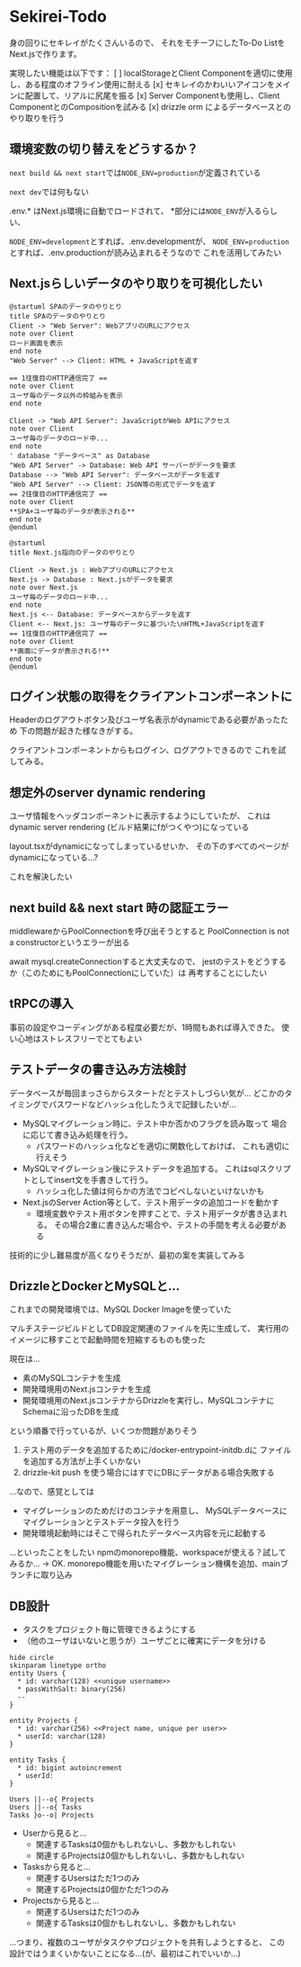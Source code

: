 # Sekirei-Todo
身の回りにセキレイがたくさんいるので、
それをモチーフにしたTo-Do ListをNext.jsで作ります。

実現したい機能は以下です：
[ ] localStorageとClient Componentを適切に使用し、ある程度のオフライン使用に耐える
[x] セキレイのかわいいアイコンをメインに配置して、リアルに尻尾を振る
[x] Server Componentも使用し、Client ComponentとのCompositionを試みる
[x] drizzle orm によるデータベースとのやり取りを行う

## 環境変数の切り替えをどうするか？
`next build && next start`では`NODE_ENV=production`が定義されている

`next dev`では何もない

.env.* はNext.js環境に自動でロードされて、
\*部分には`NODE_ENV`が入るらしい、

`NODE_ENV=development`とすれば、.env.developmentが、
`NODE_ENV=production`とすれば、.env.productionが読み込まれるそうなので
これを活用してみたい

## Next.jsらしいデータのやり取りを可視化したい
```plantuml
@startuml SPAのデータのやりとり
title SPAのデータのやりとり
Client -> "Web Server": WebアプリのURLにアクセス
note over Client
ロード画面を表示
end note
"Web Server" --> Client: HTML + JavaScriptを返す

== 1往復目のHTTP通信完了 ==
note over Client
ユーザ毎のデータ以外の枠組みを表示
end note

Client -> "Web API Server": JavaScriptがWeb APIにアクセス
note over Client
ユーザ毎のデータのロード中...
end note
' database "データベース" as Database
"Web API Server" -> Database: Web API サーバーがデータを要求
Database --> "Web API Server": データベースがデータを返す
"Web API Server" --> Client: JSON等の形式でデータを返す
== 2往復目のHTTP通信完了 ==
note over Client
**SPA+ユーザ毎のデータが表示される**
end note
@enduml
```

```plantuml
@startuml
title Next.js指向のデータのやりとり

Client -> Next.js : WebアプリのURLにアクセス
Next.js -> Database : Next.jsがデータを要求
note over Next.js
ユーザ毎のデータのロード中...
end note
Next.js <-- Database: データベースからデータを返す
Client <-- Next.js: ユーザ毎のデータに基づいた\nHTML+JavaScriptを返す
== 1往復目のHTTP通信完了 ==
note over Client
**画面にデータが表示される!**
end note
@enduml
```

## ログイン状態の取得をクライアントコンポーネントに
Headerのログアウトボタン及びユーザ名表示がdynamicである必要があったため
下の問題が起きた様なきがする。

クライアントコンポーネントからもログイン、ログアウトできるので
これを試してみる。

## 想定外のserver dynamic rendering
ユーザ情報をヘッダコンポーネントに表示するようにしていたが、
これはdynamic server rendering (ビルド結果にfがつくやつ)になっている

layout.tsxがdynamicになってしまっているせいか、
その下のすべてのページがdynamicになっている...?

これを解決したい

## next build && next start 時の認証エラー
middlewareからPoolConnectionを呼び出そうとすると
PoolConnection is not a constructorというエラーが出る

await mysql.createConnectionすると大丈夫なので、
jestのテストをどうするか（このためにもPoolConnectionにしていた）は
再考することにしたい

## tRPCの導入
事前の設定やコーディングがある程度必要だが、1時間もあれば導入できた。
使い心地はストレスフリーでとてもよい

## テストデータの書き込み方法検討
データベースが毎回まっさらからスタートだとテストしづらい気が...
どこかのタイミングでパスワードなどハッシュ化したうえで記録したいが...
- MySQLマイグレーション時に、テスト中か否かのフラグを読み取って
場合に応じて書き込み処理を行う。
  - パスワードのハッシュ化などを適切に関数化しておけば、
  これも適切に行えそう
- MySQLマイグレーション後にテストデータを追加する。
これはsqlスクリプトとしてinsert文を手書きして行う。
  - ハッシュ化した値は何らかの方法でコピペしないといけないかも
- Next.jsのServer Action等として、テスト用データの追加コードを動かす
  - 環境変数やテスト用ボタンを押すことで、テスト用データが書き込まれる。
  その場合2重に書き込んだ場合や、テストの手間を考える必要がある

技術的に少し難易度が高くなりそうだが、最初の案を実装してみる

## DrizzleとDockerとMySQLと...
これまでの開発環境では、MySQL Docker Imageを使っていた

マルチステージビルドとしてDB設定関連のファイルを先に生成して、
実行用のイメージに移すことで起動時間を短縮するものも使った

現在は...
- 素のMySQLコンテナを生成
- 開発環境用のNext.jsコンテナを生成
- 開発環境用のNext.jsコンテナからDrizzleを実行し、MySQLコンテナにSchemaに沿ったDBを生成

という順番で行っているが、いくつか問題がありそう
1. テスト用のデータを追加するために/docker-entrypoint-initdb.dに
ファイルを追加する方法が上手くいかない
2. drizzle-kit push を使う場合にはすでにDBにデータがある場合失敗する

...なので、感覚としては
- マイグレーションのためだけのコンテナを用意し、
MySQLデータベースにマイグレーションとテストデータ投入を行う
- 開発環境起動時にはそこで得られたデータベース内容を元に起動する

...といったことをしたい
npmのmonorepo機能、workspaceが使える？試してみるか...
→ OK. monorepo機能を用いたマイグレーション機構を追加、mainブランチに取り込み

## DB設計
- タスクをプロジェクト毎に管理できるようにする
- （他のユーザはいないと思うが）ユーザごとに確実にデータを分ける

```plantuml
hide circle
skinparam linetype ortho
entity Users {
  * id: varchar(128) <<unique username>>
  * passWithSalt: binary(256)
  --
}

entity Projects {
  * id: varchar(256) <<Project name, unique per user>>
  * userId: varchar(128)
}

entity Tasks {
  * id: bigint autoincrement
  * userId: 
}

Users ||--o{ Projects
Users ||--o{ Tasks
Tasks }o--o| Projects
```
- Userから見ると...
  - 関連するTasksは0個かもしれないし、多数かもしれない
  - 関連するProjectsは0個かもしれないし、多数かもしれない
- Tasksから見ると...
  - 関連するUsersはただ1つのみ
  - 関連するProjectsは0個かただ1つのみ
- Projectsから見ると...
  - 関連するUsersはただ1つのみ
  - 関連するTasksは0個かもしれないし、多数かもしれない

...つまり、複数のユーザがタスクやプロジェクトを共有しようとすると、
この設計ではうまくいかないことになる...(が、最初はこれでいいか...)


